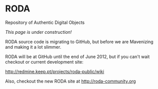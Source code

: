 RODA
====

Repository of Authentic Digital Objects

*This page is under construction!*

RODA source code is migrating to GitHub, but before we are Mavenizing and making it a lot slimmer.

RODA will be at GitHub until the end of June 2012, but if you can't wait checkout or current development site:

http://redmine.keep.pt/projects/roda-public/wiki

Also, checkout the new RODA site at http://roda-community.org
